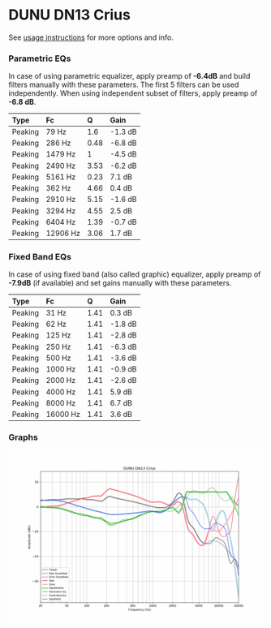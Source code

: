 # DUNU DN13 Crius
See [usage instructions](https://github.com/jaakkopasanen/AutoEq#usage) for more options and info.

### Parametric EQs
In case of using parametric equalizer, apply preamp of **-6.4dB** and build filters manually
with these parameters. The first 5 filters can be used independently.
When using independent subset of filters, apply preamp of **-6.8 dB**.

| Type    | Fc       |    Q | Gain    |
|:--------|:---------|:-----|:--------|
| Peaking | 79 Hz    | 1.6  | -1.3 dB |
| Peaking | 286 Hz   | 0.48 | -6.8 dB |
| Peaking | 1479 Hz  | 1    | -4.5 dB |
| Peaking | 2490 Hz  | 3.53 | -6.2 dB |
| Peaking | 5161 Hz  | 0.23 | 7.1 dB  |
| Peaking | 362 Hz   | 4.66 | 0.4 dB  |
| Peaking | 2910 Hz  | 5.15 | -1.6 dB |
| Peaking | 3294 Hz  | 4.55 | 2.5 dB  |
| Peaking | 6404 Hz  | 1.39 | -0.7 dB |
| Peaking | 12906 Hz | 3.06 | 1.7 dB  |

### Fixed Band EQs
In case of using fixed band (also called graphic) equalizer, apply preamp of **-7.9dB**
(if available) and set gains manually with these parameters.

| Type    | Fc       |    Q | Gain    |
|:--------|:---------|:-----|:--------|
| Peaking | 31 Hz    | 1.41 | 0.3 dB  |
| Peaking | 62 Hz    | 1.41 | -1.8 dB |
| Peaking | 125 Hz   | 1.41 | -2.8 dB |
| Peaking | 250 Hz   | 1.41 | -6.3 dB |
| Peaking | 500 Hz   | 1.41 | -3.6 dB |
| Peaking | 1000 Hz  | 1.41 | -0.9 dB |
| Peaking | 2000 Hz  | 1.41 | -2.6 dB |
| Peaking | 4000 Hz  | 1.41 | 5.9 dB  |
| Peaking | 8000 Hz  | 1.41 | 6.7 dB  |
| Peaking | 16000 Hz | 1.41 | 3.6 dB  |

### Graphs
![](./DUNU%20DN13%20Crius.png)